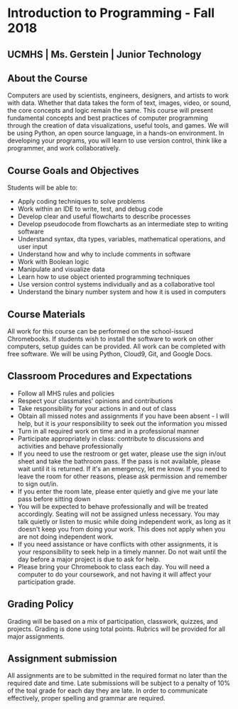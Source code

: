# Introduction to Programming - Fall 2018
## UCMHS  | Ms. Gerstein | Junior Technology

## About the Course

Computers are used by scientists, engineers, designers, and artists to work with data. Whether that data takes the form of text, images, video, or sound, the core concepts and logic remain the same. This course will present fundamental concepts and best practices of computer programming through the creation of data visualizations, useful tools, and games. We will be using Python, an open source language, in a hands-on environment. In developing your programs, you will learn to use version control, think like a programmer, and work collaboratively.

## Course Goals and Objectives

Students will be able to:
* Apply coding techniques to solve problems
* Work within an IDE to write, test, and debug code
* Develop clear and useful flowcharts to describe processes
* Develop pseudocode from flowcharts as an intermediate step to writing software
* Understand syntax, dta types, variables, mathematical operations, and user input
* Understand how and why to include comments in software
* Work with Boolean logic
* Manipulate and visualize data
* Learn how to use object oriented programming techniques
* Use version control systems individually and as a collaborative tool
* Understand the binary number system and how it is used in computers

## Course Materials

All work for this course can be performed on the school-issued Chromebooks. If students wish to install the software to work on other computers, setup guides can be provided. All work can be completed with free software. We will be using Python, Cloud9, Git, and Google Docs.

## Classroom Procedures and Expectations

* Follow all MHS rules and policies
* Respect your classmates' opinions and contributions
* Take responsibility for your actions in and out of class
* Obtain all missed notes and assignments if you have been absent - I will help, but it is *your* responsibility to seek out the information you missed
* Turn in all required work on time and in a professional manner
* Participate appropriately in class: contribute to discussions and activities and behave professionally
* If you need to use the restroom or get water, please use the sign in/out sheet and take the bathroom pass. If the pass is not available, please wait until it is returned. If it's an emergency, let me know. If you need to leave the room for other reasons, please ask permission and remember to sign out/in.
* If you enter the room late, please enter quietly and give me your late pass before sitting down
* You will be expected to behave professionally and will be treated accordingly. Seating will not be assigned unless necessary. You may talk quietly or listen to music while doing independent work, as long as it doesn't keep you from doing your work. This does not apply when you are not doing independent work.
* If you need assistance or have conflicts with other assignments, it is your responsibility to seek help in a timely manner. Do not wait until the day before a major project is due to ask for help.
* Please bring your Chromebook to class each day. You will need a computer to do your coursework, and not having it will affect your participation grade.

## Grading Policy

Grading will be based on a mix of participation, classwork, quizzes, and projects. Grading is done using total points. Rubrics will be provided for all major assignments.

## Assignment submission
All assignments are to be submitted in the required format no later than the required date and time. Late submissions will be subject to a penalty of 10% of the toal grade for each day they are late. In order to communicate effectively, proper spelling and grammar are required.